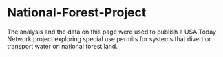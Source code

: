 # National-Forest-Project

The analysis and the data on this page were used to publish a USA Today Network project exploring special use permits for systems that divert or transport water on national forest land. 
